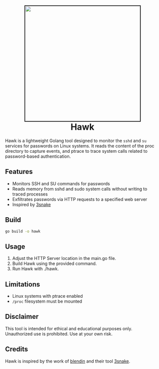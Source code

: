 <h1 align="center">
<br>
<img src='https://uploads-ssl.webflow.com/648e4ba94fdf34ba5288e0c3/65d950ef50097152325d639e_hawk%20small.png' height="375" border="2px solid #555">
<br>
Hawk
</h1>

Hawk is a lightweight Golang tool designed to monitor the `sshd` and `su` services for passwords on Linux systems. It reads the content of the proc directory to capture events, and ptrace to trace system calls related to password-based authentication.

## Features

- Monitors SSH and SU commands for passwords
- Reads memory from sshd and sudo system calls without writing to traced processes
- Exfiltrates passwords via HTTP requests to a specified web server
- Inspired by [3snake](https://github.com/blendin/3snake)

## Build

```bash
go build -o hawk
```

## Usage

1. Adjust the HTTP Server location in the main.go file.
2. Build Hawk using the provided command.
3. Run Hawk with ./hawk.

## Limitations

- Linux systems with ptrace enabled
- `/proc` filesystem must be mounted

## Disclaimer

This tool is intended for ethical and educational purposes only. Unauthorized use is prohibited. Use at your own risk.

## Credits

Hawk is inspired by the work of [blendin](https://github.com/blendin) and their tool [3snake](https://github.com/blendin/3snake).
